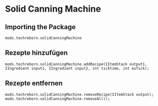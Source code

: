 # Solid Canning Machine

## Importing the Package
`mods.techreborn.solidCanningMachine`

## Rezepte hinzufügen
```zenscript
mods.techreborn.solidCanningMachine.addRecipe(IItemStack output1, IIngredient input1, IIngredient input2, int ticktime, int euTick);
```

## Rezepte entfernen
```zenscript
mods.techreborn.solidCanningMachine.removeRecipe(IItemStack output);
mods.techreborn.solidCanningMachine.removeAll();
```